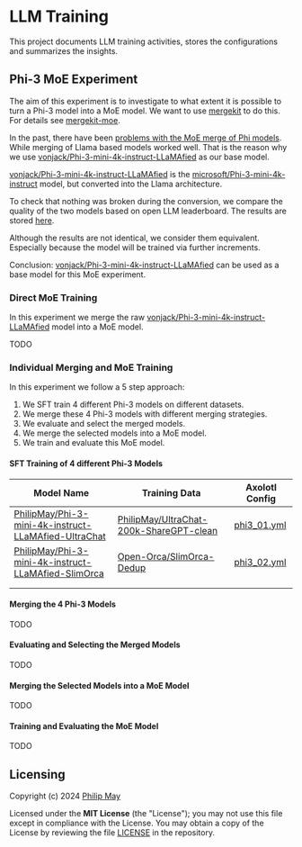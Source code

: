 # LLM Training

This project documents LLM training activities, stores the configurations and summarizes the insights.

## Phi-3 MoE Experiment

The aim of this experiment is to investigate to what extent it is possible to turn a Phi-3 model into a MoE model.
We want to use [mergekit](https://github.com/arcee-ai/mergekit) to do this.
For details see [mergekit-moe](https://github.com/arcee-ai/mergekit/blob/main/docs/moe.md).

In the past, there have been [problems with the MoE merge of Phi models](https://github.com/arcee-ai/mergekit/issues/145).
While merging of Llama based models worked well. That is the reason why we use
[vonjack/Phi-3-mini-4k-instruct-LLaMAfied](https://huggingface.co/vonjack/Phi-3-mini-4k-instruct-LLaMAfied)
as our base model.

[vonjack/Phi-3-mini-4k-instruct-LLaMAfied](https://huggingface.co/vonjack/Phi-3-mini-4k-instruct-LLaMAfied) is the
[microsoft/Phi-3-mini-4k-instruct](https://huggingface.co/microsoft/Phi-3-mini-4k-instruct) model,
but converted into the Llama architecture.

To check that nothing was broken during the conversion, we compare the quality of the two models based on open LLM leaderboard.
The results are stored [here](https://github.com/telekom/llm_evaluation_results?tab=readme-ov-file#open-llm-leaderboard-evaluation).

Although the results are not identical, we consider them equivalent.
Especially because the model will be trained via further increments.

Conclusion: [vonjack/Phi-3-mini-4k-instruct-LLaMAfied](https://huggingface.co/vonjack/Phi-3-mini-4k-instruct-LLaMAfied)
can be used as a base model for this MoE experiment.

### Direct MoE Training

In this experiment we merge the raw
[vonjack/Phi-3-mini-4k-instruct-LLaMAfied](https://huggingface.co/vonjack/Phi-3-mini-4k-instruct-LLaMAfied)
model into a MoE model.

TODO

### Individual Merging and MoE Training

In this experiment we follow a 5 step approach:

1. We SFT train 4 different Phi-3 models on different datasets.
2. We merge these 4 Phi-3 models with different merging strategies.
3. We evaluate and select the merged models.
4. We merge the selected models into a MoE model.
5. We train and evaluate this MoE model.

#### SFT Training of 4 different Phi-3 Models

| Model Name    | Training Data | Axolotl Config |
| -------- | ------- | ------- |
| [PhilipMay/Phi-3-mini-4k-instruct-LLaMAfied-UltraChat](https://huggingface.co/PhilipMay/Phi-3-mini-4k-instruct-LLaMAfied-UltraChat)  | [PhilipMay/UltraChat-200k-ShareGPT-clean](https://huggingface.co/datasets/PhilipMay/UltraChat-200k-ShareGPT-clean) | [phi3_01.yml](https://github.com/PhilipMay/llm_training/blob/main/phi_3_training/phi3_01.yml) |
| [PhilipMay/Phi-3-mini-4k-instruct-LLaMAfied-SlimOrca](https://huggingface.co/PhilipMay/Phi-3-mini-4k-instruct-LLaMAfied-SlimOrca) | [Open-Orca/SlimOrca-Dedup](https://huggingface.co/datasets/Open-Orca/SlimOrca-Dedup) | [phi3_02.yml](https://github.com/PhilipMay/llm_training/blob/main/phi_3_training/phi3_02.yml) |
| []() | []() | []() |
| []() | []() | []() |

#### Merging the 4 Phi-3 Models

TODO

#### Evaluating and Selecting the Merged Models

TODO

#### Merging the Selected Models into a MoE Model

TODO

#### Training and Evaluating the MoE Model

TODO

## Licensing

Copyright (c) 2024 [Philip May](https://philipmay.org)

Licensed under the **MIT License** (the "License"); you may not use this file except in compliance with the License.
You may obtain a copy of the License by reviewing the file
[LICENSE](https://github.com/PhilipMay/llm_training/blob/main/LICENSE) in the repository.
